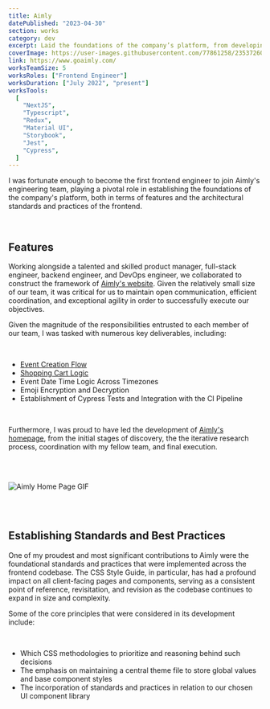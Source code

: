 ```yaml
---
title: Aimly
datePublished: "2023-04-30"
section: works
category: dev
excerpt: Laid the foundations of the company’s platform, from developing core features to establishing styling standards and more.
coverImage: https://user-images.githubusercontent.com/77861258/235372607-f5b674ef-95f6-4acb-8e49-6dcf33cc3778.jpg
link: https://www.goaimly.com/
worksTeamSize: 5
worksRoles: ["Frontend Engineer"]
worksDuration: ["July 2022", "present"]
worksTools:
  [
    "NextJS",
    "Typescript",
    "Redux",
    "Material UI",
    "Storybook",
    "Jest",
    "Cypress",
  ]
---
```


I was fortunate enough to become the first frontend engineer to join Aimly's engineering team, playing a pivotal role in establishing the foundations of the company's platform, both in terms of features and the architectural standards and practices of the frontend.

<br/>

## Features

Working alongside a talented and skilled product manager, full-stack engineer, backend engineer, and DevOps engineer, we collaborated to construct the framework of <a href="https://www.goaimly.com/" target="_blank">Aimly's website</a>. Given the relatively small size of our team, it was critical for us to maintain open communication, efficient coordination, and exceptional agility in order to successfully execute our objectives.

Given the magnitude of the responsibilities entrusted to each member of our team, I was tasked with numerous key deliverables, including:

<br/>

- <a href="https://www.goaimly.com/create-new-event" target="_blank">Event Creation Flow</a>
- <a href="https://www.goaimly.com/event/MQ==" target="_blank">Shopping Cart Logic</a>
- Event Date Time Logic Across Timezones
- Emoji Encryption and Decryption
- Establishment of Cypress Tests and Integration with the CI Pipeline

<br/>

Furthermore, I was proud to have led the development of <a href="https://www.goaimly.com/" target="_blank">Aimly's homepage</a>, from the initial stages of discovery, the the iterative research process, coordination with my fellow team, and final execution.

<br/>
<br/>

<Image 
  src="https://user-images.githubusercontent.com/77861258/236442035-babcc98f-500d-458e-b3f6-57f2b300022b.gif" 
  alt="Aimly Home Page GIF"
  aspectRatio="16:9"
/>

<br/>
<br/>

## Establishing Standards and Best Practices

One of my proudest and most significant contributions to Aimly were the foundational standards and practices that were implemented across the frontend codebase. The CSS Style Guide, in particular, has had a profound impact on all client-facing pages and components, serving as a consistent point of reference, revisitation, and revision as the codebase continues to expand in size and complexity.

Some of the core principles that were considered in its development include:

<br/>

- Which CSS methodologies to prioritize and reasoning behind such decisions
- The emphasis on maintaining a central theme file to store global values and base component styles
- The incorporation of standards and practices in relation to our chosen UI component library
